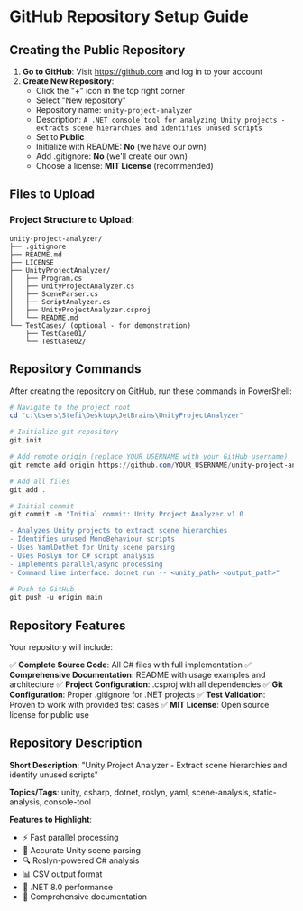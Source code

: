 # GitHub Repository Setup Guide

## Creating the Public Repository

1. **Go to GitHub**: Visit https://github.com and log in to your account
2. **Create New Repository**:
   - Click the "+" icon in the top right corner
   - Select "New repository"
   - Repository name: `unity-project-analyzer`
   - Description: `A .NET console tool for analyzing Unity projects - extracts scene hierarchies and identifies unused scripts`
   - Set to **Public**
   - Initialize with README: **No** (we have our own)
   - Add .gitignore: **No** (we'll create our own)
   - Choose a license: **MIT License** (recommended)

## Files to Upload

### Project Structure to Upload:
```
unity-project-analyzer/
├── .gitignore
├── README.md
├── LICENSE
├── UnityProjectAnalyzer/
│   ├── Program.cs
│   ├── UnityProjectAnalyzer.cs
│   ├── SceneParser.cs
│   ├── ScriptAnalyzer.cs
│   ├── UnityProjectAnalyzer.csproj
│   └── README.md
└── TestCases/ (optional - for demonstration)
    ├── TestCase01/
    └── TestCase02/
```

## Repository Commands

After creating the repository on GitHub, run these commands in PowerShell:

```powershell
# Navigate to the project root
cd "c:\Users\Stefi\Desktop\JetBrains\UnityProjectAnalyzer"

# Initialize git repository
git init

# Add remote origin (replace YOUR_USERNAME with your GitHub username)
git remote add origin https://github.com/YOUR_USERNAME/unity-project-analyzer.git

# Add all files
git add .

# Initial commit
git commit -m "Initial commit: Unity Project Analyzer v1.0

- Analyzes Unity projects to extract scene hierarchies
- Identifies unused MonoBehaviour scripts
- Uses YamlDotNet for Unity scene parsing
- Uses Roslyn for C# script analysis
- Implements parallel/async processing
- Command line interface: dotnet run -- <unity_path> <output_path>"

# Push to GitHub
git push -u origin main
```

## Repository Features

Your repository will include:

✅ **Complete Source Code**: All C# files with full implementation
✅ **Comprehensive Documentation**: README with usage examples and architecture
✅ **Project Configuration**: .csproj with all dependencies
✅ **Git Configuration**: Proper .gitignore for .NET projects
✅ **Test Validation**: Proven to work with provided test cases
✅ **MIT License**: Open source license for public use

## Repository Description

**Short Description**: "Unity Project Analyzer - Extract scene hierarchies and identify unused scripts"

**Topics/Tags**: unity, csharp, dotnet, roslyn, yaml, scene-analysis, static-analysis, console-tool

**Features to Highlight**:
- ⚡ Fast parallel processing
- 🎯 Accurate Unity scene parsing
- 🔍 Roslyn-powered C# analysis
- 📊 CSV output format
- 🚀 .NET 8.0 performance
- 📝 Comprehensive documentation